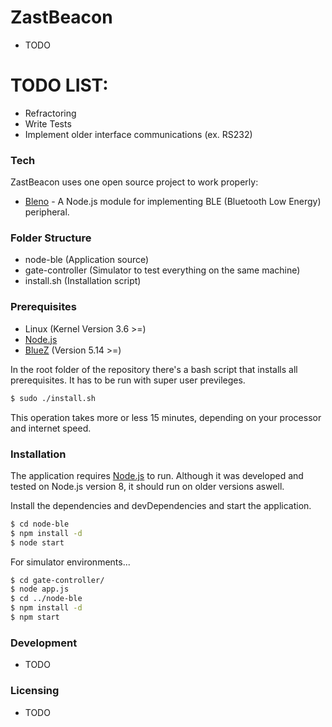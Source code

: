 # ZastBeacon

 - TODO

# TODO LIST:

  - Refractoring
  - Write Tests
  - Implement older interface communications (ex. RS232)

### Tech

ZastBeacon uses one open source project to work properly:

* [Bleno] - A Node.js module for implementing BLE (Bluetooth Low Energy) peripheral.
 
### Folder Structure
* node-ble (Application source)
* gate-controller (Simulator to test everything on the same machine)
* install.sh (Installation script)

### Prerequisites
* Linux (Kernel Version 3.6 >=)
* [Node.js]
* [BlueZ] (Version 5.14 >=)

In the root folder of the repository there's a bash script that installs all prerequisites.
It has to be run with super user previleges.

```sh
$ sudo ./install.sh
```

This operation takes more or less 15 minutes, depending on your processor and internet speed.

### Installation

The application requires [Node.js](https://nodejs.org/) to run.
Although it was developed and tested on Node.js version 8, it should run on older versions aswell.

Install the dependencies and devDependencies and start the application.

```sh
$ cd node-ble
$ npm install -d
$ node start
```

For simulator environments...

```sh
$ cd gate-controller/
$ node app.js
$ cd ../node-ble
$ npm install -d
$ npm start
```

### Development

- TODO

### Licensing

- TODO

[//]: # (These are reference links used in the body of this note and get stripped out when the markdown processor does its job. There is no need to format nicely because it shouldn't be seen. Thanks SO - http://stackoverflow.com/questions/4823468/store-comments-in-markdown-syntax)


   [bleno]: <https://github.com/sandeepmistry/bleno>
   [node.js]: <http://nodejs.org>
   [NodeJS]: <http://nodejs.org>
   [BlueZ]: <http://www.bluez.org/>
